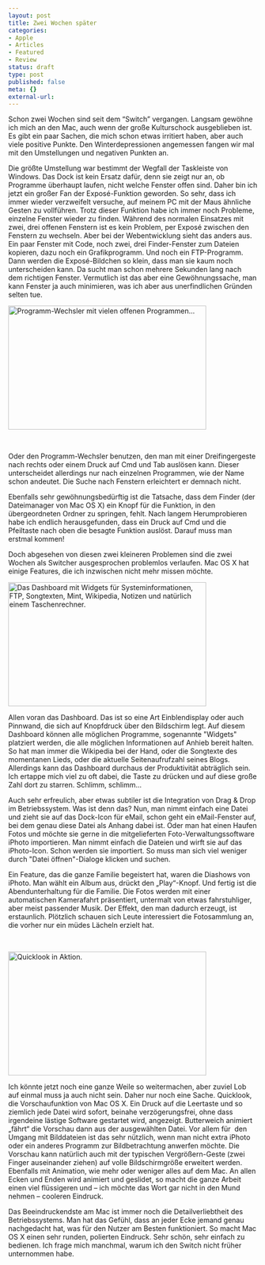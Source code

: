 ```yaml
---
layout: post
title: Zwei Wochen später
categories:
- Apple
- Articles
- Featured
- Review
status: draft
type: post
published: false
meta: {}
external-url:
---
```

Schon zwei Wochen sind seit dem “Switch” vergangen. Langsam gewöhne ich mich an den Mac, auch wenn der große Kulturschock ausgeblieben ist. Es gibt ein paar Sachen, die mich schon etwas irritiert haben, aber auch viele positive Punkte. Den Winterdepressionen angemessen fangen wir mal mit den Umstellungen und negativen Punkten an.

Die größte Umstellung war bestimmt der Wegfall der Taskleiste von Windows. Das Dock ist kein Ersatz dafür, denn sie zeigt nur an, ob Programme überhaupt laufen, nicht welche Fenster offen sind. Daher bin ich jetzt ein großer Fan der Exposé-Funktion geworden. So sehr, dass ich immer wieder verzweifelt versuche, auf meinem PC mit der Maus ähnliche Gesten zu vollführen. Trotz dieser Funktion habe ich immer noch Probleme, einzelne Fenster wieder zu finden. Während des normalen Einsatzes mit zwei, drei offenen Fenstern ist es kein Problem, per Exposé zwischen den Fenstern zu wechseln. Aber bei der Webentwicklung sieht das anders aus. Ein paar Fenster mit Code, noch zwei, drei Finder-Fenster zum Dateien kopieren, dazu noch ein Grafikprogramm. Und noch ein FTP-Programm. Dann werden die Exposé-Bildchen so klein, dass man sie kaum noch unterscheiden kann. Da sucht man schon mehrere Sekunden lang nach dem richtigen Fenster. Vermutlich ist das aber eine Gewöhnungssache, man kann Fenster ja auch minimieren, was ich aber aus unerfindlichen Gründen selten tue.

<!--more-->

<a class="img-link-left" href="/images/articles/2008/12/bild-3.png"><img class="size-thumbnail wp-image-131" title="Programm-Wechsler mit vielen offenen Programmen..." src="/images/articles/2008/12/bild-3-400x250.png" alt="Programm-Wechsler mit vielen offenen Programmen..." width="400" height="250" /></a>

 

Oder den Programm-Wechsler benutzen, den man mit einer Dreifingergeste nach rechts oder einem Druck auf Cmd und Tab auslösen kann. Dieser unterscheidet allerdings nur nach einzelnen Programmen, wie der Name schon andeutet. Die Suche nach Fenstern erleichtert er demnach nicht.

Ebenfalls sehr gewöhnungsbedürftig ist die Tatsache, dass dem Finder (der Dateimanager von Mac OS X) ein Knopf für die Funktion, in den übergeordneten Ordner zu springen, fehlt. Nach langem Herumprobieren habe ich endlich herausgefunden, dass ein Druck auf Cmd und die Pfeiltaste nach oben die besagte Funktion auslöst. Darauf muss man erstmal kommen!

Doch abgesehen von diesen zwei kleineren Problemen sind die zwei Wochen als Switcher ausgesprochen problemlos verlaufen. Mac OS X hat einige Features, die ich inzwischen nicht mehr missen möchte.

<a class="img-link-block" href="/images/articles/2008/12/bild-4.png"><img class="size-thumbnail wp-image-133" title="Das Dashboard mit Widgets für Systeminformationen, FTP, Songtexten, Mint, Wikipedia, Notizen und natürlich einem Taschenrechner." src="/images/articles/2008/12/bild-4-400x250.png" alt="Das Dashboard mit Widgets für Systeminformationen, FTP, Songtexten, Mint, Wikipedia, Notizen und natürlich einem Taschenrechner." width="400" height="250" /></a>

Allen voran das Dashboard. Das ist so eine Art Einblendisplay oder auch Pinnwand, die sich auf Knopfdruck über den Bildschirm legt. Auf diesem Dashboard können alle möglichen Programme, sogenannte "Widgets" platziert werden, die alle möglichen Informationen auf Anhieb bereit halten. So hat man immer die Wikipedia bei der Hand, oder die Songtexte des momentanen Lieds, oder die aktuelle Seitenaufrufzahl seines Blogs. Allerdings kann das Dashboard durchaus der Produktivität abträglich sein. Ich ertappe mich viel zu oft dabei, die Taste zu drücken und auf diese große Zahl dort zu starren. Schlimm, schlimm...

Auch sehr erfreulich, aber etwas subtiler ist die Integration von Drag &amp; Drop im Betriebssystem. Was ist denn das? Nun, man nimmt einfach eine Datei und zieht sie auf das Dock-Icon für eMail, schon geht ein eMail-Fenster auf, bei dem genau diese Datei als Anhang dabei ist. Oder man hat einen Haufen Fotos und möchte sie gerne in die mitgelieferten Foto-Verwaltungssoftware iPhoto importieren. Man nimmt einfach die Dateien und wirft sie auf das iPhoto-Icon. Schon werden sie importiert. So muss man sich viel weniger durch "Datei öffnen"-Dialoge klicken und suchen. 

Ein Feature, das die ganze Familie begeistert hat, waren die Diashows von iPhoto. Man wählt ein Album aus, drückt den „Play“-Knopf. Und fertig ist die Abendunterhaltung für die Familie. Die Fotos werden mit einer automatischen Kamerafahrt präsentiert, untermalt von etwas fahrstuhliger, aber meist passender Musik. Der Effekt, den man dadurch erzeugt, ist erstaunlich. Plötzlich schauen sich Leute interessiert die Fotosammlung an, die vorher nur ein müdes Lächeln erzielt hat.

 

<a class="img-link-right" href="/images/articles/2008/12/bild-1.png"><img class="size-thumbnail wp-image-139" title="Quicklook in Aktion." src="/images/articles/2008/12/bild-1-400x250.png" alt="Quicklook in Aktion." width="400" height="250" /></a>

Ich könnte jetzt noch eine ganze Weile so weitermachen, aber zuviel Lob auf einmal muss ja auch nicht sein. Daher nur noch eine Sache. Quicklook, die Vorschaufunktion von Mac OS X. Ein Druck auf die Leertaste und so ziemlich jede Datei wird sofort, beinahe verzögerungsfrei, ohne dass irgendeine lästige Software gestartet wird, angezeigt. Butterweich animiert „fährt“ die Vorschau dann aus der ausgewählten Datei. Vor allem für  den Umgang mit Bilddateien ist das sehr nützlich, wenn man nicht extra iPhoto oder ein anderes Programm zur Bildbetrachtung anwerfen möchte. Die Vorschau kann natürlich auch mit der typischen Vergrößern-Geste (zwei Finger auseinander ziehen) auf volle Bildschirmgröße erweitert werden. Ebenfalls mit Animation, wie mehr oder weniger alles auf dem Mac. An allen Ecken und Enden wird animiert und geslidet, so macht die ganze Arbeit einen viel flüssigeren und – ich möchte das Wort gar nicht in den Mund nehmen – cooleren Eindruck.

Das Beeindruckendste am Mac ist immer noch die Detailverliebtheit des Betriebssystems. Man hat das Gefühl, dass an jeder Ecke jemand genau nachgedacht hat, was für den Nutzer am Besten funktioniert. So macht Mac OS X einen sehr runden, polierten Eindruck. Sehr schön, sehr einfach zu bedienen. Ich frage mich manchmal, warum ich den Switch nicht früher unternommen habe.
